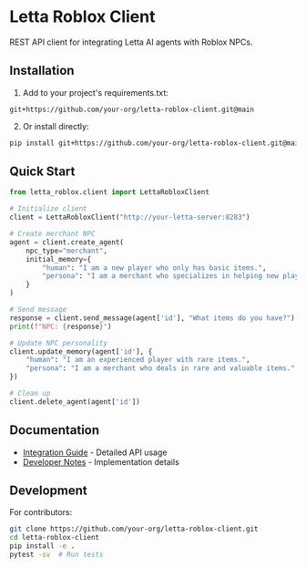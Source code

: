 # Letta Roblox Client

REST API client for integrating Letta AI agents with Roblox NPCs.

## Installation

1. Add to your project's requirements.txt:
```
git+https://github.com/your-org/letta-roblox-client.git@main
```

2. Or install directly:
```bash
pip install git+https://github.com/your-org/letta-roblox-client.git@main
```

## Quick Start

```python
from letta_roblox.client import LettaRobloxClient

# Initialize client
client = LettaRobloxClient("http://your-letta-server:8283")

# Create merchant NPC
agent = client.create_agent(
    npc_type="merchant",
    initial_memory={
        "human": "I am a new player who only has basic items.",
        "persona": "I am a merchant who specializes in helping new players."
    }
)

# Send message
response = client.send_message(agent['id'], "What items do you have?")
print(f"NPC: {response}")

# Update NPC personality
client.update_memory(agent['id'], {
    "human": "I am an experienced player with rare items.",
    "persona": "I am a merchant who deals in rare and valuable items."
})

# Clean up
client.delete_agent(agent['id'])
```

## Documentation
- [Integration Guide](src/docs/letta_integration.md) - Detailed API usage
- [Developer Notes](src/docs/NOTES_TO_DEVS.md) - Implementation details

## Development

For contributors:
```bash
git clone https://github.com/your-org/letta-roblox-client.git
cd letta-roblox-client
pip install -e .
pytest -sv  # Run tests
```
